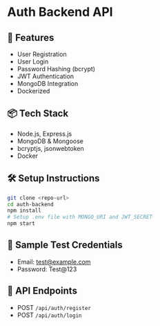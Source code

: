 # Auth Backend API

## 🚀 Features
- User Registration
- User Login
- Password Hashing (bcrypt)
- JWT Authentication
- MongoDB Integration
- Dockerized

## 📦 Tech Stack
- Node.js, Express.js
- MongoDB & Mongoose
- bcryptjs, jsonwebtoken
- Docker

## 🛠️ Setup Instructions
```bash
git clone <repo-url>
cd auth-backend
npm install
# Setup .env file with MONGO_URI and JWT_SECRET
npm start
```

## 🧪 Sample Test Credentials
- Email: test@example.com
- Password: Test@123

## 📄 API Endpoints
- POST `/api/auth/register`
- POST `/api/auth/login`
